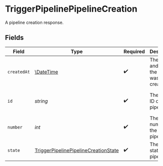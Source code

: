 # TriggerPipelinePipelineCreation

A pipeline creation response.


## Fields

| Field                                                                                                   | Type                                                                                                    | Required                                                                                                | Description                                                                                             | Example                                                                                                 |
| ------------------------------------------------------------------------------------------------------- | ------------------------------------------------------------------------------------------------------- | ------------------------------------------------------------------------------------------------------- | ------------------------------------------------------------------------------------------------------- | ------------------------------------------------------------------------------------------------------- |
| `createdAt`                                                                                             | [\DateTime](https://www.php.net/manual/en/class.datetime.php)                                           | :heavy_check_mark:                                                                                      | The date and time the pipeline was created.                                                             |                                                                                                         |
| `id`                                                                                                    | *string*                                                                                                | :heavy_check_mark:                                                                                      | The unique ID of the pipeline.                                                                          | 5034460f-c7c4-4c43-9457-de07e2029e7b                                                                    |
| `number`                                                                                                | *int*                                                                                                   | :heavy_check_mark:                                                                                      | The number of the pipeline.                                                                             | 25                                                                                                      |
| `state`                                                                                                 | [TriggerPipelinePipelineCreationState](../../models/operations/TriggerPipelinePipelineCreationState.md) | :heavy_check_mark:                                                                                      | The current state of the pipeline.                                                                      |                                                                                                         |